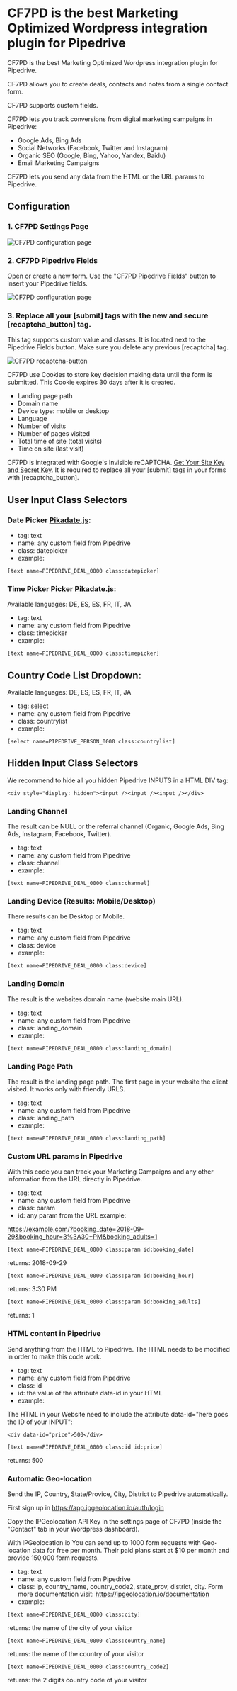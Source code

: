 # CF7PD is the best Marketing Optimized Wordpress integration plugin for Pipedrive

CF7PD is the best Marketing Optimized Wordpress integration plugin for Pipedrive.

CF7PD allows you to create deals, contacts and notes from a single contact form.

CF7PD supports custom fields.

CF7PD lets you track conversions from digital marketing campaigns in Pipedrive: 

- Google Ads, Bing Ads
- Social Networks (Facebook, Twitter and Instagram)
- Organic SEO (Google, Bing, Yahoo, Yandex, Baidu)
- Email Marketing Campaigns

CF7PD lets you send any data from the HTML or the URL params to Pipedrive.

## Configuration

### 1. CF7PD Settings Page

![CF7PD configuration page](assets/settings-page.jpeg)

### 2. CF7PD Pipedrive Fields

Open or create a new form. Use the "CF7PD Pipedrive Fields" button to insert your Pipedrive fields. 

![CF7PD configuration page](assets/tag-generator.jpeg)

### 3. Replace all your [submit] tags with the new and secure [recaptcha_button] tag.

This tag supports custom value and classes. It is located next to the Pipedrive Fields button. Make sure you delete any previous [recaptcha] tag.

![CF7PD recaptcha-button](assets/recaptcha-button.jpeg)

CF7PD use Cookies to store key decision making data until the form is submitted. This Cookie expires 30 days after it is created.

- Landing page path
- Domain name
- Device type: mobile or desktop
- Language
- Number of visits
- Number of pages visited
- Total time of site (total  visits)
- Time on site (last visit)

CF7PD is integrated with Google's Invisible reCAPTCHA. [Get Your Site Key and Secret Key](https://www.google.com/recaptcha/admin). It is required to replace all  your [submit] tags in your forms with [recaptcha_button].

## User Input Class Selectors

### Date Picker [Pikadate.js](http://amsul.ca/pickadate.js/date/):
- tag: text
- name: any custom field from Pipedrive
- class: datepicker
- example:

```[text name=PIPEDRIVE_DEAL_0000 class:datepicker]```

### Time Picker Picker [Pikadate.js](http://amsul.ca/pickadate.js/date/):

Available languages: DE, ES, ES, FR, IT, JA

- tag: text
- name: any custom field from Pipedrive
- class: timepicker
- example:

```[text name=PIPEDRIVE_DEAL_0000 class:timepicker]```
 
## Country Code List Dropdown: 

Available languages: DE, ES, ES, FR, IT, JA

- tag: select
- name: any custom field from Pipedrive
- class: countrylist
- example: 

```[select name=PIPEDRIVE_PERSON_0000 class:countrylist]```


## Hidden Input Class Selectors

We recommend to hide all you hidden Pipedrive INPUTS in a HTML DIV tag: 

```<div style="display: hidden"><input /><input /><input /></div>```

### Landing Channel

The result can be NULL or the referral channel (Organic, Google Ads, Bing Ads, Instagram, Facebook, Twitter).

- tag: text
- name: any custom field from Pipedrive
- class: channel
- example: 

```[text name=PIPEDRIVE_DEAL_0000 class:channel]```

### Landing Device (Results: Mobile/Desktop)

There results can be Desktop or Mobile.

- tag: text
- name: any custom field from Pipedrive
- class: device
- example: 

```[text name=PIPEDRIVE_DEAL_0000 class:device]```

### Landing Domain

The result is the websites domain name (website main URL).

- tag: text
- name: any custom field from Pipedrive
- class: landing_domain
- example: 

```[text name=PIPEDRIVE_DEAL_0000 class:landing_domain]```

### Landing Page Path

The result is the landing page path. The first page in your website the client visited. It works only with friendly URLS.

- tag: text
- name: any custom field from Pipedrive
- class: landing_path
- example: 

```[text name=PIPEDRIVE_DEAL_0000 class:landing_path]```

### Custom URL params in Pipedrive

With this code you can track your Marketing Campaigns and any other information from the URL directly in Pipedrive.

- tag: text
- name: any custom field from Pipedrive
- class: param
- id: any param from the URL
example: 

https://example.com/?booking_date=2018-09-29&booking_hour=3%3A30+PM&booking_adults=1

```[text name=PIPEDRIVE_DEAL_0000 class:param id:booking_date]```

returns: 2018-09-29

```[text name=PIPEDRIVE_DEAL_0000 class:param id:booking_hour]```

returns: 3:30 PM

```[text name=PIPEDRIVE_DEAL_0000 class:param id:booking_adults]```

returns: 1

### HTML content in Pipedrive

Send anything from the HTML to Pipedrive. The HTML needs to be modified in order to make this code work.

- tag: text
- name: any custom field from Pipedrive
- class: id
- id: the value of the attribute data-id in your HTML
- example: 

The HTML in your Website need to include the attribute data-id="here goes the ID of your INPUT":

```<div data-id="price">500</div>```


```[text name=PIPEDRIVE_DEAL_0000 class:id id:price]```

returns: 500

### Automatic Geo-location

Send the IP, Country, State/Provice, City, District to Pipedrive automatically.

First sign up in https://app.ipgeolocation.io/auth/login

Copy the IPGeolocation API Key in the settings page of CF7PD (inside the "Contact" tab in your Wordpress dashboard).

With IPGeolocation.io You can send up to 1000 form requests with Geo-location data for free per month. Their paid plans start at $10 per month and provide 150,000 form requests.

- tag: text
- name: any custom field from Pipedrive
- class: ip, country_name, country_code2, state_prov, district, city. Form more documentation visit: https://ipgeolocation.io/documentation
- example:

```[text name=PIPEDRIVE_DEAL_0000 class:city]```

returns: the name of the city of your visitor

```[text name=PIPEDRIVE_DEAL_0000 class:country_name]```

returns: the name of the country of your visitor

```[text name=PIPEDRIVE_DEAL_0000 class:country_code2]```

returns: the 2 digits country code of your visitor